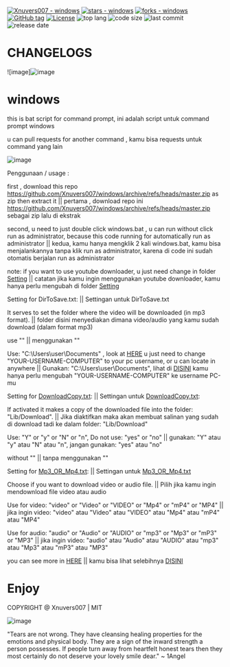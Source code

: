 [![Xnuvers007 - windows](https://img.shields.io/static/v1?label=Xnuvers007&message=windows&color=blue&logo=github)](https://github.com/Xnuvers007/windows "Go to GitHub repo")
[![stars - windows](https://img.shields.io/github/stars/Xnuvers007/windows?style=social)](https://github.com/Xnuvers007/windows)
[![forks - windows](https://img.shields.io/github/forks/Xnuvers007/windows?style=social)](https://github.com/Xnuvers007/windows)
[![GitHub tag](https://img.shields.io/github/tag/Xnuvers007/windows?include_prereleases=&sort=semver&color=blue)](https://github.com/Xnuvers007/windows/releases/)
[![License](https://img.shields.io/badge/License-MIT-blue)](#license)
![top lang](https://img.shields.io/github/languages/top/Xnuvers007/windows?logo=windows+terminal&logoColor=red)
![code size](https://img.shields.io/github/languages/code-size/xnuvers007/windows)
![last commit](https://img.shields.io/github/last-commit/Xnuvers007/windows)
![release date](https://img.shields.io/github/release-date/Xnuvers007/windows?color=blue)

# CHANGELOGS

![image]![image](https://user-images.githubusercontent.com/62522733/153709708-78eb38c0-1b77-4c2b-8919-f527801fac4f.png "gambar")


# windows
this is bat script for command prompt, ini adalah script untuk command prompt windows

u can pull requests for another command , kamu bisa requests untuk command yang lain

![image](https://user-images.githubusercontent.com/62522733/152030898-d308fe3e-9310-4f89-ab47-2c8a07a283c8.png  "gambar")

Penggunaan / usage :

first , download this repo https://github.com/Xnuvers007/windows/archive/refs/heads/master.zip as zip then extract it || pertama , download repo ini https://github.com/Xnuvers007/windows/archive/refs/heads/master.zip sebagai zip lalu di ekstrak

second, u need to just double click windows.bat , u can run without click run as administrator, because this code running for automatically run as administrator || kedua, kamu hanya mengklik 2 kali windows.bat, kamu bisa menjalankannya tanpa klik run as administrator, karena di code ini sudah otomatis berjalan run as administrator

note: if you want to use youtube downloader, u just need change in folder [Setting](https://github.com/Xnuvers007/windows/tree/master/Setting) || catatan jika kamu ingin menggunakan youtube downloader, kamu hanya perlu mengubah di folder [Setting](https://github.com/Xnuvers007/windows/tree/master/Setting)

Setting for DirToSave.txt: || Settingan untuk DirToSave.txt

It serves to set the folder where the video will be downloaded (in mp3 format). || folder disini menyediakan dimana video/audio yang kamu sudah download (dalam format mp3)

use "" || menggunakan ""

Use: "C:\Users\user\Documents" , look at [HERE](https://github.com/Xnuvers007/windows/blob/master/Setting/DirToSave.txt) u just need to change "YOUR-USERNAME-COMPUTER" to your pc username, or u can locate in anywhere || Gunakan: "C:\Users\user\Documents", lihat di [DISINI](https://github.com/Xnuvers007/windows/blob/master/Setting/DirToSave.txt) kamu hanya perlu mengubah "YOUR-USERNAME-COMPUTER" ke username PC-mu



Setting for [DownloadCopy.txt](https://github.com/Xnuvers007/windows/blob/master/Setting/DownloadCopy.txt): || Settingan untuk [DownloadCopy.txt](https://github.com/Xnuvers007/windows/blob/master/Setting/DownloadCopy.txt):

If activated it makes a copy of the downloaded file into the folder: "Lib/Download". || Jika diaktifkan maka akan membuat salinan yang sudah di download tadi ke dalam folder: "Lib/Download"

Use: "Y" or "y" or "N" or "n", Do not use: "yes" or "no" || gunakan: "Y" atau "y" atau "N" atau "n", jangan gunakan: "yes" atau "no"

without "" || tanpa menggunakan ""



Setting for [Mp3_OR_Mp4.txt](https://github.com/Xnuvers007/windows/blob/master/Setting/Mp3_OR_Mp4.txt): || Settingan untuk [Mp3_OR_Mp4.txt](https://github.com/Xnuvers007/windows/blob/master/Setting/Mp3_OR_Mp4.txt)

Choose if you want to download video or audio file. || Pilih jika kamu ingin mendownload file video atau audio

Use for video: "video" or "Video" or "VIDEO" or "Mp4" or "mP4" or "MP4" || jika ingin video: "video" atau "Video" atau "VIDEO" atau "Mp4" atau "mP4" atau "MP4"

Use for audio: "audio" or "Audio" or "AUDIO" or "mp3" or "Mp3" or "mP3" or "MP3" || jika ingin video: "audio" atau "Audio" atau "AUDIO" atau "mp3" atau "Mp3" atau "mP3" atau "MP3"


you can see more in [HERE](https://github.com/Xnuvers007/windows/blob/master/Setting/Readme(before%20change%20the%20config).txt) || kamu bisa lihat selebihnya [DISINI](https://github.com/Xnuvers007/windows/blob/master/Setting/Readme(before%20change%20the%20config).txt)

# Enjoy
COPYRIGHT @ Xnuvers007 | MIT

![image](https://user-images.githubusercontent.com/62522733/150864616-724acbc8-ac9d-4912-831b-3fc7d4abbe65.png "Image")

"Tears are not wrong. They have cleansing healing properties for the emotions and physical body. They are a sign of the inward strength a person possesses. If people turn away from heartfelt honest tears then they most certainly do not deserve your lovely smile dear." ~ 1Angel
